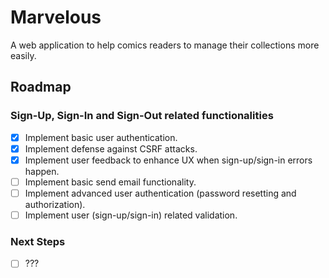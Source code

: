 # Marvelous
A web application to help comics readers to manage their collections more easily.

## Roadmap
### Sign-Up, Sign-In and Sign-Out related functionalities
- [X] Implement basic user authentication.
- [X] Implement defense against CSRF attacks.
- [X] Implement user feedback to enhance UX when sign-up/sign-in errors happen.
- [ ] Implement basic send email functionality.
- [ ] Implement advanced user authentication (password resetting and authorization).
- [ ] Implement user (sign-up/sign-in) related validation.

### Next Steps
- [ ] ???
